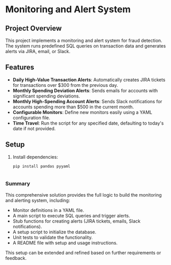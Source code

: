 # Monitoring and Alert System
 
 ## Project Overview
This project implements a monitoring and alert system for fraud detection. The system runs predefined SQL queries on transaction data and generates alerts via JIRA, email, or Slack.

## Features
- **Daily High-Value Transaction Alerts**: Automatically creates JIRA tickets for transactions over $300 from the previous day.
- **Monthly Spending Deviation Alerts**: Sends emails for accounts with significant spending deviations.
- **Monthly High-Spending Account Alerts**: Sends Slack notifications for accounts spending more than $500 in the current month.
- **Configurable Monitors**: Define new monitors easily using a YAML configuration file.
- **Time Travel**: Run the script for any specified date, defaulting to today's date if not provided.
 
 ## Setup 

1. Install dependencies:
   ```bash
   pip install pandas pyyaml



### Summary

This comprehensive solution provides the full logic to build the monitoring and alerting system, including:

- Monitor definitions in a YAML file.
- A main script to execute SQL queries and trigger alerts.
- Stub functions for creating alerts (JIRA tickets, emails, Slack notifications).
- A setup script to initialize the database.
- Unit tests to validate the functionality.
- A README file with setup and usage instructions.

This setup can be extended and refined based on further requirements or feedback.

